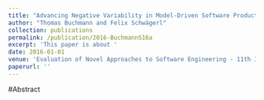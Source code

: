 ```yaml
---
title: "Advancing Negative Variability in Model-Driven Software Product Line Engineering"
author: "Thomas Buchmann and Felix Schwägerl"
collection: publications
permalink: /publication/2016-BuchmannS16a
excerpt: 'This paper is about '
date: 2016-01-01
venue: 'Evaluation of Novel Approaches to Software Engineering - 11th International Conference, ENASE 2016, Rome, Italy, April 27-28, 2016, Revised Selected Papers'
paperurl: ''
---
```


#Abstract
